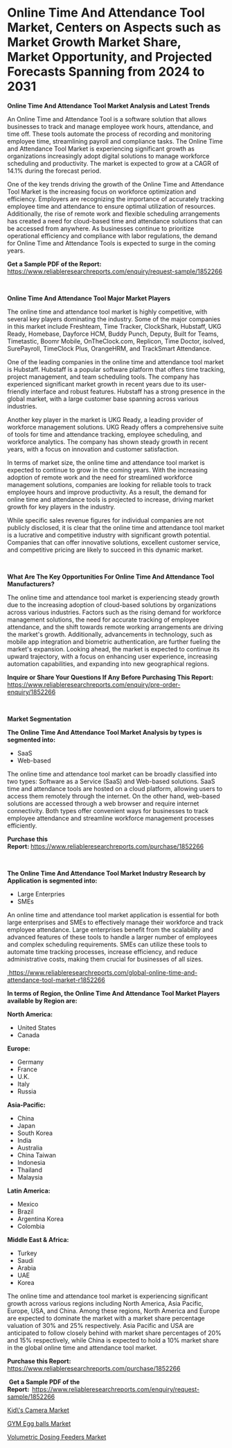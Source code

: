 <p><h1>Online Time And Attendance Tool Market, Centers on Aspects such as Market Growth Market Share, Market Opportunity, and Projected Forecasts Spanning from 2024 to 2031</h1></p><p><strong>Online Time And Attendance Tool Market Analysis and Latest Trends</strong></p>
<p><p>An Online Time and Attendance Tool is a software solution that allows businesses to track and manage employee work hours, attendance, and time off. These tools automate the process of recording and monitoring employee time, streamlining payroll and compliance tasks. The Online Time and Attendance Tool Market is experiencing significant growth as organizations increasingly adopt digital solutions to manage workforce scheduling and productivity. The market is expected to grow at a CAGR of 14.1% during the forecast period.</p><p>One of the key trends driving the growth of the Online Time and Attendance Tool Market is the increasing focus on workforce optimization and efficiency. Employers are recognizing the importance of accurately tracking employee time and attendance to ensure optimal utilization of resources. Additionally, the rise of remote work and flexible scheduling arrangements has created a need for cloud-based time and attendance solutions that can be accessed from anywhere. As businesses continue to prioritize operational efficiency and compliance with labor regulations, the demand for Online Time and Attendance Tools is expected to surge in the coming years.</p></p>
<p><strong>Get a Sample PDF of the Report:&nbsp;</strong> <a href="https://www.reliableresearchreports.com/enquiry/request-sample/1852266">https://www.reliableresearchreports.com/enquiry/request-sample/1852266</a></p>
<p>&nbsp;</p>
<p><strong>Online Time And Attendance Tool Major Market Players</strong></p>
<p><p>The online time and attendance tool market is highly competitive, with several key players dominating the industry. Some of the major companies in this market include Freshteam, Time Tracker, ClockShark, Hubstaff, UKG Ready, Homebase, Dayforce HCM, Buddy Punch, Deputy, Built for Teams, Timetastic, Boomr Mobile, OnTheClock.com, Replicon, Time Doctor, isolved, SurePayroll, TimeClock Plus, OrangeHRM, and TrackSmart Attendance.</p><p>One of the leading companies in the online time and attendance tool market is Hubstaff. Hubstaff is a popular software platform that offers time tracking, project management, and team scheduling tools. The company has experienced significant market growth in recent years due to its user-friendly interface and robust features. Hubstaff has a strong presence in the global market, with a large customer base spanning across various industries.</p><p>Another key player in the market is UKG Ready, a leading provider of workforce management solutions. UKG Ready offers a comprehensive suite of tools for time and attendance tracking, employee scheduling, and workforce analytics. The company has shown steady growth in recent years, with a focus on innovation and customer satisfaction.</p><p>In terms of market size, the online time and attendance tool market is expected to continue to grow in the coming years. With the increasing adoption of remote work and the need for streamlined workforce management solutions, companies are looking for reliable tools to track employee hours and improve productivity. As a result, the demand for online time and attendance tools is projected to increase, driving market growth for key players in the industry.</p><p>While specific sales revenue figures for individual companies are not publicly disclosed, it is clear that the online time and attendance tool market is a lucrative and competitive industry with significant growth potential. Companies that can offer innovative solutions, excellent customer service, and competitive pricing are likely to succeed in this dynamic market.</p></p>
<p>&nbsp;</p>
<p><strong>What Are The Key Opportunities For Online Time And Attendance Tool Manufacturers?</strong></p>
<p><p>The online time and attendance tool market is experiencing steady growth due to the increasing adoption of cloud-based solutions by organizations across various industries. Factors such as the rising demand for workforce management solutions, the need for accurate tracking of employee attendance, and the shift towards remote working arrangements are driving the market's growth. Additionally, advancements in technology, such as mobile app integration and biometric authentication, are further fueling the market's expansion. Looking ahead, the market is expected to continue its upward trajectory, with a focus on enhancing user experience, increasing automation capabilities, and expanding into new geographical regions.</p></p>
<p><strong>Inquire or Share Your Questions If Any Before Purchasing This Report:</strong> <a href="https://www.reliableresearchreports.com/enquiry/pre-order-enquiry/1852266">https://www.reliableresearchreports.com/enquiry/pre-order-enquiry/1852266</a></p>
<p>&nbsp;</p>
<p><strong>Market Segmentation</strong></p>
<p><strong>The Online Time And Attendance Tool Market Analysis by types is segmented into:</strong></p>
<p><ul><li>SaaS</li><li>Web-based</li></ul></p>
<p><p>The online time and attendance tool market can be broadly classified into two types: Software as a Service (SaaS) and Web-based solutions. SaaS time and attendance tools are hosted on a cloud platform, allowing users to access them remotely through the internet. On the other hand, web-based solutions are accessed through a web browser and require internet connectivity. Both types offer convenient ways for businesses to track employee attendance and streamline workforce management processes efficiently.</p></p>
<p><strong>Purchase this Report:&nbsp;</strong><a href="https://www.reliableresearchreports.com/purchase/1852266">https://www.reliableresearchreports.com/purchase/1852266</a></p>
<p>&nbsp;</p>
<p><strong>The Online Time And Attendance Tool Market Industry Research by Application is segmented into:</strong></p>
<p><ul><li>Large Enterpries</li><li>SMEs</li></ul></p>
<p><p>An online time and attendance tool market application is essential for both large enterprises and SMEs to effectively manage their workforce and track employee attendance. Large enterprises benefit from the scalability and advanced features of these tools to handle a larger number of employees and complex scheduling requirements. SMEs can utilize these tools to automate time tracking processes, increase efficiency, and reduce administrative costs, making them crucial for businesses of all sizes.</p></p>
<p><a href="https://www.reliableresearchreports.com/global-online-time-and-attendance-tool-market-r1852266">&nbsp;https://www.reliableresearchreports.com/global-online-time-and-attendance-tool-market-r1852266</a></p>
<p><strong>In terms of Region, the Online Time And Attendance Tool Market Players available by Region are:</strong></p>
<p>
    <p> <strong> North America: </strong>
        <ul>
            <li>United States</li>
            <li>Canada</li>
        </ul>
        </p> 
    <p> <strong> Europe: </strong>
        <ul>
            <li>Germany</li>
            <li>France</li>
            <li>U.K.</li>
            <li>Italy</li>
            <li>Russia</li>
        </ul>
        </p> 
    <p> <strong> Asia-Pacific: </strong>
        <ul>
            <li>China</li>
            <li>Japan</li>
            <li>South Korea</li>
            <li>India</li>
            <li>Australia</li>
            <li>China Taiwan</li>
            <li>Indonesia</li>
            <li>Thailand</li>
            <li>Malaysia</li>
        </ul>
        </p> 
    <p> <strong> Latin America: </strong>
        <ul>
            <li>Mexico</li>
            <li>Brazil</li>
            <li>Argentina Korea</li>
            <li>Colombia</li>
        </ul>
        </p> 
    <p> <strong> Middle East & Africa: </strong>
        <ul>
            <li>Turkey</li>
            <li>Saudi</li>
            <li>Arabia</li>
            <li>UAE</li>
            <li>Korea</li>
        </ul>
    </p>
    </p>
<p><p>The online time and attendance tool market is experiencing significant growth across various regions including North America, Asia Pacific, Europe, USA, and China. Among these regions, North America and Europe are expected to dominate the market with a market share percentage valuation of 30% and 25% respectively. Asia Pacific and USA are anticipated to follow closely behind with market share percentages of 20% and 15% respectively, while China is expected to hold a 10% market share in the global online time and attendance tool market.</p></p>
<p><strong>Purchase this Report: </strong><a href="https://www.reliableresearchreports.com/purchase/1852266">https://www.reliableresearchreports.com/purchase/1852266</a></p>
<p>&nbsp;<strong>Get a Sample PDF of the Report:&nbsp;&nbsp;</strong><a href="https://www.reliableresearchreports.com/enquiry/request-sample/1852266">https://www.reliableresearchreports.com/enquiry/request-sample/1852266</a></p>
<p><strong></strong></p>
<p><p><a href="https://www.linkedin.com/pulse/kids-camera-market-research-report-reveals-latest-trends-rl2qe">Kid\'s Camera Market</a></p><p><a href="https://www.linkedin.com/pulse/gym-egg-balls-market-size-growth-outlook-from-2024-2031-projecting-mb3ae">GYM Egg balls Market</a></p><p><a href="https://www.linkedin.com/pulse/volumetric-dosing-feeders-market-size-reveals-best-marketing-tc3se?trackingId=MyNs%2Fo9xvq2OfTa2DrdKWQ%3D%3D">Volumetric Dosing Feeders Market</a></p></p>